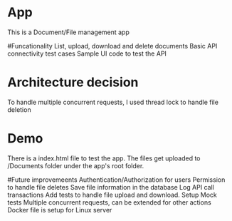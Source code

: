 # App
This is a Document/File management app 

#Funcationality
List, upload, download and delete documents
Basic API connectivity test cases
Sample UI code to test the API

# Architecture decision
To handle multiple concurrent requests, I used thread lock to handle file deletion

# Demo
There is a index.html file to test the app. The files get uploaded to /Documents folder under the app's root folder.

#Future improvemeents
Authentication/Authorization for users
Permission to handle file deletes
Save file information in the database
Log API call transactions
Add tests to handle file upload and download.
Setup Mock tests
Multiple concurrent requests, can be extended for other actions
Docker file is setup for Linux server